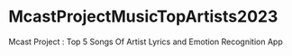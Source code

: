 # McastProjectMusicTopArtists2023
Mcast Project :  Top 5 Songs Of Artist Lyrics and Emotion Recognition App
